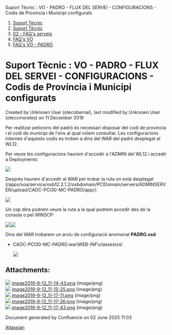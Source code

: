 Suport Tècnic : VO - PADRO - FLUX DEL SERVEI - CONFIGURACIONS - Codis de Província i Municipi configurats  

1.  [Suport Tècnic](index.md)
2.  [Suport Tècnic](13893782.md)
3.  [02 - FAQ's serveis](26313393.md)
4.  [FAQ's VO](28705575.md)
5.  [FAQ's VO - PADRÓ](28705583.md)

Suport Tècnic : VO - PADRO - FLUX DEL SERVEI - CONFIGURACIONS - Codis de Província i Municipi configurats
=========================================================================================================

Created by Unknown User (otecobernal), last modified by Unknown User (oteccmorales) on 11 December 2019

Per realitzar peticions del padró és necessari disposar del codi de província i el codi de municipi de l'ens al qual volem consultar. Les configuracions internes d'aquests codis es troben a dins del WAR del padró desplegat al WL12.

Per veure les configuracions haurem d'accedir a l'ADMIN del WL12 i accedir a Deployments:

![](attachments/26318907/26318908.png)

  

Després haurem d'accedir al WAR per trobar la ruta on està desplegat (/apps/soa/service/osb12.2.1.2/osbdomain/PCIDomain/servers/ADMINSERVER/upload/CAOC-PCI30-MC-PADRO/app/):

![](attachments/26318907/26318909.png)

Un cop dins podrem veure la ruta a la qual podrem accedir des de la consola o pel WINSCP:

![](attachments/26318907/26318910.png)![](attachments/26318907/26318911.png)

  

Dins del WAR trobarem un arxiu de configuració anomenat **PADRO.xsd**

*   CAOC-PCI30-MC-PADRO.war\\WEB-INF\\classes\\xsl  
      
    ![](attachments/26318907/26318912.png)

Attachments:
------------

![](images/icons/bullet_blue.gif) [image2019-9-12\_11-14-43.png](attachments/26318907/26318908.png) (image/png)  
![](images/icons/bullet_blue.gif) [image2019-9-12\_11-15-25.png](attachments/26318907/26318909.png) (image/png)  
![](images/icons/bullet_blue.gif) [image2019-9-12\_11-17-11.png](attachments/26318907/26318910.png) (image/png)  
![](images/icons/bullet_blue.gif) [image2019-9-12\_11-17-26.png](attachments/26318907/26318911.png) (image/png)  
![](images/icons/bullet_blue.gif) [image2019-9-12\_11-17-43.png](attachments/26318907/26318912.png) (image/png)  

Document generated by Confluence on 02 June 2025 11:03

[Atlassian](http://www.atlassian.com/)
